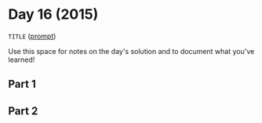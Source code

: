 # Day 16 (2015)

`TITLE` ([prompt](https://adventofcode.com/2015/day/16))

Use this space for notes on the day's solution and to document what you've learned!

## Part 1

## Part 2

